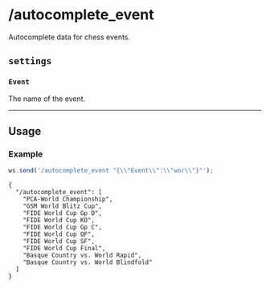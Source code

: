 # /autocomplete_event

Autocomplete data for chess events.

## `settings`

### `Event`

The name of the event.

---

## Usage

### Example

```js
ws.send('/autocomplete_event "{\\"Event\\":\\"wor\\"}"');
```

```text
{
  "/autocomplete_event": [
    "PCA-World Championship",
    "GSM World Blitz Cup",
    "FIDE World Cup Gp D",
    "FIDE World Cup KO",
    "FIDE World Cup Gp C",
    "FIDE World Cup QF",
    "FIDE World Cup SF",
    "FIDE World Cup Final",
    "Basque Country vs. World Rapid",
    "Basque Country vs. World Blindfold"
  ]
}
```
